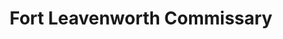 ---
title: "Fort Leavenworth Commissary"
url: /leavenworth/fort-leavenworth-commissary/
shop: supermarket
---